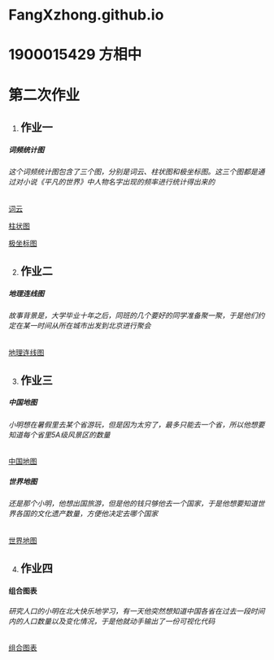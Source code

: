 # FangXzhong.github.io

# 1900015429 方相中
# 第二次作业
1. ## 作业一
##### 词频统计图
###### 这个词频统计图包含了三个图，分别是词云、柱状图和极坐标图。这三个图都是通过对小说《平凡的世界》中人物名字出现的频率进行统计得出来的
[词云](https://fangxzhong.github.io/%E5%B9%B3%E5%87%A1%E7%9A%84%E4%B8%96%E7%95%8C%E8%AF%8D%E9%A2%91%E7%BB%9F%E8%AE%A1.html)

[柱状图](https://fangxzhong.github.io/%E8%AF%8D%E9%A2%91%E6%9F%B1%E7%8A%B6%E5%9B%BE.html)

[极坐标图](https://fangxzhong.github.io/%E6%9E%81%E5%9D%90%E6%A0%87%E8%AF%8D%E9%A2%91%E7%BB%9F%E8%AE%A1%E5%9B%BE.html)

2. ## 作业二
##### 地理连线图
###### 故事背景是，大学毕业十年之后，同班的几个要好的同学准备聚一聚，于是他们约定在某一时间从所在城市出发到北京进行聚会

[地理连线图](https://fangxzhong.github.io/%E5%9C%B0%E7%90%86%E8%BF%9E%E7%BA%BF%E5%9B%BE.html)

3. ## 作业三
##### 中国地图
###### 小明想在暑假里去某个省游玩，但是因为太穷了，最多只能去一个省，所以他想要知道每个省里5A级风景区的数量

[中国地图](https://fangxzhong.github.io/2020%E5%B9%B4%E4%B8%AD%E5%9B%BD5A%E7%BA%A7%E6%99%AF%E5%8C%BA%E5%88%86%E5%B8%83%E5%9B%BE.html)
##### 世界地图
###### 还是那个小明，他想出国旅游，但是他的钱只够他去一个国家，于是他想要知道世界各国的文化遗产数量，方便他决定去哪个国家

[世界地图](https://fangxzhong.github.io/%E4%B8%96%E7%95%8C%E6%96%87%E5%8C%96%E9%81%97%E4%BA%A7%E5%88%86%E5%B8%83%E5%9B%BE.html)

4. ## 作业四
#### 组合图表
###### 研究人口的小明在北大快乐地学习，有一天他突然想知道中国各省在过去一段时间内的人口数量以及变化情况，于是他就动手输出了一份可视化代码

[组合图表](https://fangxzhong.github.io/%E7%BB%84%E5%90%88%E5%9B%BE%E8%A1%A8.html)
